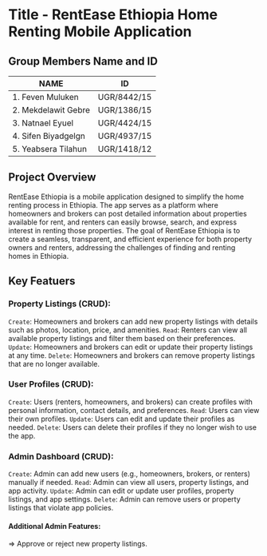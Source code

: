 # Title - RentEase Ethiopia Home Renting Mobile Application
## Group Members Name and ID
| NAME                  | ID            |
| ----------------------| ------------- |
| 1. Feven Muluken      | UGR/8442/15   |
| 2. Mekdelawit Gebre   | UGR/1386/15   |
| 3. Natnael Eyuel      | UGR/4424/15   |
| 4. Sifen Biyadgelgn   | UGR/4937/15   |
| 5. Yeabsera Tilahun   | UGR/1418/12   |


## Project Overview
RentEase Ethiopia is a mobile application designed to simplify the home renting process in Ethiopia. The app serves as a platform where homeowners and brokers can post detailed information about properties available for rent, and renters can easily browse, search, and express interest in renting those properties. The goal of RentEase Ethiopia is to create a seamless, transparent, and efficient experience for both property owners and renters, addressing the challenges of finding and renting homes in Ethiopia.

## Key Featuers 
### Property Listings (CRUD):

`Create`: Homeowners and brokers can add new property listings with details such as photos, location, price, and amenities.
`Read`: Renters can view all available property listings and filter them based on their preferences.
`Update`: Homeowners and brokers can edit or update their property listings at any time.
`Delete`: Homeowners and brokers can remove property listings that are no longer available.

### User Profiles (CRUD):

`Create`: Users (renters, homeowners, and brokers) can create profiles with personal information, contact details, and preferences.
`Read`: Users can view their own profiles.
`Update`: Users can edit and update their profiles as needed.
`Delete`: Users can delete their profiles if they no longer wish to use the app.

### Admin Dashboard (CRUD):

`Create`: Admin can add new users (e.g., homeowners, brokers, or renters) manually if needed.
`Read`: Admin can view all users, property listings, and app activity.
`Update`: Admin can edit or update user profiles, property listings, and app settings.
`Delete`: Admin can remove users or property listings that violate app policies.

#### Additional Admin Features:
=> Approve or reject new property listings.
